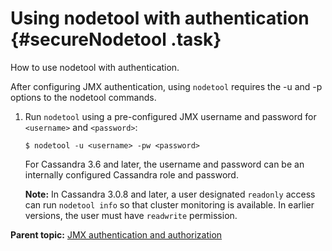 # Using nodetool with authentication {#secureNodetool .task}

How to use nodetool with authentication.

After configuring JMX authentication, using `nodetool` requires the -u and -p options to the nodetool commands.

1.  Run `nodetool` using a pre-configured JMX username and password for `<username>` and `<password>`:

    ```screen
    $ nodetool -u <username> -pw <password>
    ```

    For Cassandra 3.6 and later, the username and password can be an internally configured Cassandra role and password.

    **Note:** In Cassandra 3.0.8 and later, a user designated `readonly` access can run `nodetool info` so that cluster monitoring is available. In earlier versions, the user must have `readwrite` permission.


**Parent topic:** [JMX authentication and authorization](../../cassandra/configuration/secureJMXAuthenticationTOC.md)


